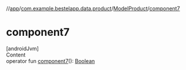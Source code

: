 //[app](../../index.md)/[com.example.bestelapp.data.product](../index.md)/[ModelProduct](index.md)/[component7](component7.md)



# component7  
[androidJvm]  
Content  
operator fun [component7](component7.md)(): [Boolean](https://kotlinlang.org/api/latest/jvm/stdlib/kotlin/-boolean/index.html)  



